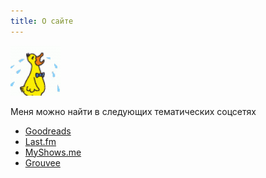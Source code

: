 ```yaml
---
title: О сайте
---
```


![](/content/avatar.png)

Меня можно найти в следующих тематических соцсетях

* [Goodreads](http://goodreads.com/dukzcry)
* [Last.fm](http://last.fm/user/dukzcry)
* [MyShows.me](http://myshows.me/dukzcry)
* [Grouvee](http://grouvee.com/user/dukzcry)
